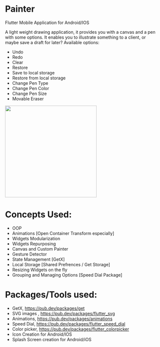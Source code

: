 # Painter
Flutter Mobile Application for Android/IOS



A light weight drawing application, it provides you with a canvas and a pen with some options.
It enables you to illustrate something to a client, or maybe save a draft for later? 
Available options:
- Undo
- Redo
- Clear
- Restore
- Save to local storage
- Restore from local storage
- Change Pen Type
- Change Pen Color
- Change Pen Size
- Movable Eraser


<img src = "portrait.gif" width = "300" >


# Concepts Used:
- OOP
- Animations [Open Container Transform especially]
- Widgets Modularization
- Widgets Repurposing
- Canvas and  Custom Painter
- Gesture Detector
- State Management [GetX]
- Local Storage [Shared Prefrences / Get Storage]
- Resizing Widgets on the fly
- Grouping and Managing Options [Speed Dial Package]


# Packages/Tools used:
- GetX, https://pub.dev/packages/get
- SVG images ,   https://pub.dev/packages/flutter_svg
- Animations,    https://pub.dev/packages/animations
- Speed Dial,    https://pub.dev/packages/flutter_speed_dial
- Color picker,  https://pub.dev/packages/flutter_colorpicker
- Icon Creation for Android/IOS
- Splash Screen creation for Android/iOS



